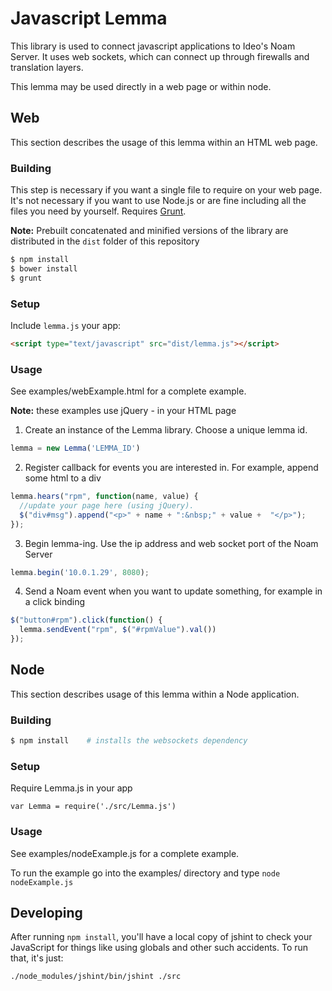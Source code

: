 # Javascript Lemma

This library is used to connect javascript applications to Ideo's Noam Server.
It uses web sockets, which can connect up through firewalls and translation layers.

This lemma may be used directly in a web page or within node.


## Web

This section describes the usage of this lemma within an HTML web page.

### Building

This step is necessary if you want a single file to require on your web page.
It's not necessary if you want to use Node.js or are fine including all the
files you need by yourself. Requires [Grunt](http://gruntjs.com/).

**Note:** Prebuilt concatenated and minified versions of the library are distributed in the `dist` folder of this repository

```bash
$ npm install
$ bower install
$ grunt
```

### Setup

Include `lemma.js` your app:

```html
<script type="text/javascript" src="dist/lemma.js"></script>
```

### Usage

See examples/webExample.html for a complete example.

**Note:** these examples use jQuery -  in your HTML page

1. Create an instance of the Lemma library.  Choose a unique lemma id.

```javascript
lemma = new Lemma('LEMMA_ID')
```

2. Register callback for events you are interested in. For example, append some html to a div

```javascript
lemma.hears("rpm", function(name, value) {
  //update your page here (using jQuery).
  $("div#msg").append("<p>" + name + ":&nbsp;" + value +  "</p>");
});
```

3. Begin lemma-ing. Use the ip address and web socket port of the Noam Server

```javascript
lemma.begin('10.0.1.29', 8080);
```

4. Send a Noam event when you want to update something, for example in a click binding

```javascript
$("button#rpm").click(function() {
  lemma.sendEvent("rpm", $("#rpmValue").val())
});
```

## Node

This section describes usage of this lemma within a Node application.

### Building

```bash
$ npm install    # installs the websockets dependency
```

### Setup

Require Lemma.js in your app

```javasript
var Lemma = require('./src/Lemma.js')
```

### Usage

See examples/nodeExample.js for a complete example.

To run the example go into the examples/ directory and type `node nodeExample.js`


## Developing

After running `npm install`, you'll have a local copy of jshint to check your
JavaScript for things like using globals and other such accidents. To run that, it's just:

```bash
./node_modules/jshint/bin/jshint ./src
```

